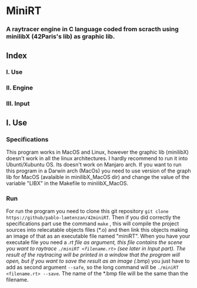 # MiniRT
### A raytracer engine in C language coded from scracth using minilibX (42Paris's lib) as graphic lib.

## Index
### I. Use
### II. Engine
### III. Input

## I. Use
### Specifications
This program works in MacOS and Linux, however the graphic lib (minilibX) doesn't work in all the linux architectures. I hardly recommend to run it into Ubunti/Xubuntu OS. Its doesn't work on Manjaro arch. If you want to run this program in a Darwin arch (MacOs) you need to use version of the graph lib for MacOS (avalaible in minilibX_MacOS dir) and change the value of the variable "LIBX" in the Makefile to minilibX_MacOS.
### Run
For run the program you need to clone this git repository `git clone https://github/pablo-lamtenzan/42miniRT`.
Then if you did correctly the specifications part use the command `make` , this will compile the project sources into relecatable objects files (*.o) and then link this objects making an image of that as an executable file named "miniRT".
When you have your executale file you need a *.rt file as argument, this file contains the scene you want to raytrace `./miniRT <filename.rt>` (see later in Input part).
The result of the raytracing will be printed in a window that the program will open, but if you want to save the result as an image (*.bmp) you just have to add as second argument `--safe`, so the long command will be `./miniRT <filename.rt> --save`. The name of the *.bmp file will be the same than the filename.



